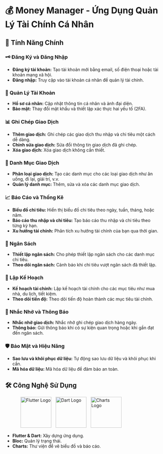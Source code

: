 # 💰 Money Manager - Ứng Dụng Quản Lý Tài Chính Cá Nhân

## 🚀 Tính Năng Chính

### 🗝️ Đăng Ký và Đăng Nhập
- **Đăng ký tài khoản:** Tạo tài khoản mới bằng email, số điện thoại hoặc tài khoản mạng xã hội.
- **Đăng nhập:** Truy cập vào tài khoản cá nhân để quản lý tài chính.

### 💼 Quản Lý Tài Khoản
- **Hồ sơ cá nhân:** Cập nhật thông tin cá nhân và ảnh đại diện.
- **Bảo mật:** Thay đổi mật khẩu và thiết lập xác thực hai yếu tố (2FA).

### 📊 Ghi Chép Giao Dịch
- **Thêm giao dịch:** Ghi chép các giao dịch thu nhập và chi tiêu một cách dễ dàng.  
- **Chỉnh sửa giao dịch:** Sửa đổi thông tin giao dịch đã ghi chép.  
- **Xóa giao dịch:** Xóa giao dịch không cần thiết.

### 📂 Danh Mục Giao Dịch
- **Phân loại giao dịch:** Tạo các danh mục cho các loại giao dịch như ăn uống, đi lại, giải trí, v.v.  
- **Quản lý danh mục:** Thêm, sửa và xóa các danh mục giao dịch.

### 📈 Báo Cáo và Thống Kê
- **Biểu đồ chi tiêu:** Hiển thị biểu đồ chi tiêu theo ngày, tuần, tháng, hoặc năm.  
- **Báo cáo thu nhập và chi tiêu:** Tạo báo cáo thu nhập và chi tiêu theo từng kỳ hạn.  
- **Xu hướng tài chính:** Phân tích xu hướng tài chính của bạn qua thời gian.

### 💸 Ngân Sách
- **Thiết lập ngân sách:** Cho phép thiết lập ngân sách cho các danh mục chi tiêu.  
- **Theo dõi ngân sách:** Cảnh báo khi chi tiêu vượt ngân sách đã thiết lập.

### 🎯 Lập Kế Hoạch
- **Kế hoạch tài chính:** Lập kế hoạch tài chính cho các mục tiêu như mua nhà, du lịch, tiết kiệm.  
- **Theo dõi tiến độ:** Theo dõi tiến độ hoàn thành các mục tiêu tài chính.

### 🔔 Nhắc Nhở và Thông Báo
- **Nhắc nhở giao dịch:** Nhắc nhở ghi chép giao dịch hàng ngày.  
- **Thông báo:** Gửi thông báo khi có sự kiện quan trọng hoặc khi gần đạt đến ngân sách.

### 🛡️ Bảo Mật và Hiệu Năng
- **Sao lưu và khôi phục dữ liệu:** Tự động sao lưu dữ liệu và khôi phục khi cần.  
- **Mã hóa dữ liệu:** Mã hóa dữ liệu để đảm bảo an toàn.

## 🛠️ Công Nghệ Sử Dụng

<p align="left" style="padding-left: 50px;">
  <img src="https://github.com/user-attachments/assets/a7d26839-d368-4d6e-9522-b6974d8e0549" alt="Flutter Logo" width="100" height="100" style="margin-right: 10px;">
  <img src="https://github.com/user-attachments/assets/4d2c495c-3f08-4c10-b6f7-b8de3ed296a8" alt="Dart Logo" width="100" height="100" style="margin-right: 10px;">
  <img src="https://github.com/user-attachments/assets/66306043-0554-41af-b204-9479cc790256" alt="Charts Logo" width="100" height="100" style="margin-right: 10px;">
</p>

- **Flutter & Dart:** Xây dựng ứng dụng.  
- **Bloc:** Quản lý trạng thái.  
- **Charts:** Thư viện để vẽ biểu đồ và báo cáo.
